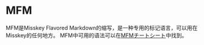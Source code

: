 # MFM
MFM是Misskey Flavored Markdown的缩写，是一种专用的标记语言，可以用在Misskey的任何地方。 MFM中可用的语法可以在[MFMチートシート](/mfm-cheat-sheet)中找到。
